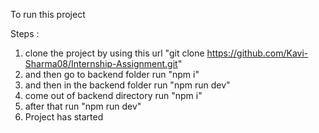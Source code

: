 To run this project 

Steps : 
1) clone the project by using this url "git clone https://github.com/Kavi-Sharma08/Internship-Assignment.git"
2) and then go to backend folder run "npm i"
3) and then in the backend folder run "npm run dev"
4) come out of backend directory run "npm i"
5) after that run "npm run dev"
6) Project has started